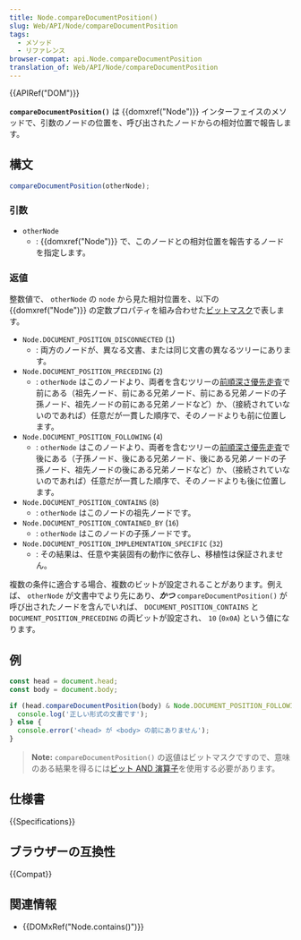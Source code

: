 ```yaml
---
title: Node.compareDocumentPosition()
slug: Web/API/Node/compareDocumentPosition
tags:
  - メソッド
  - リファレンス
browser-compat: api.Node.compareDocumentPosition
translation_of: Web/API/Node/compareDocumentPosition
---
```

{{APIRef("DOM")}}

**`compareDocumentPosition()`** は {{domxref("Node")}} インターフェイスのメソッドで、引数のノードの位置を、呼び出されたノードからの相対位置で報告します。

## 構文

```js
compareDocumentPosition(otherNode);
```

### 引数

- `otherNode`
  - : {{domxref("Node")}} で、このノードとの相対位置を報告するノードを指定します。

### 返値

整数値で、 `otherNode` の `node` から見た相対位置を、以下の {{domxref("Node")}} の定数プロパティを組み合わせた[ビットマスク](<https://ja.wikipedia.org/wiki/マスク_(情報工学)>)で表します。

- `Node.DOCUMENT_POSITION_DISCONNECTED` (`1`)
  - : 両方のノードが、異なる文書、または同じ文書の異なるツリーにあります。
- `Node.DOCUMENT_POSITION_PRECEDING` (`2`)
  - : `otherNode` はこのノードより、両者を含むツリーの[前順深さ優先走査](https://ja.wikipedia.org/wiki/木構造_(データ構造)#深さ優先探索)で前にある（祖先ノード、前にある兄弟ノード、前にある兄弟ノードの子孫ノード、祖先ノードの前にある兄弟ノードなど）か、（接続されていないのであれば）任意だが一貫した順序で、そのノードよりも前に位置します。
- `Node.DOCUMENT_POSITION_FOLLOWING` (`4`)
  - : `otherNode` はこのノードより、両者を含むツリーの[前順深さ優先走査](https://ja.wikipedia.org/wiki/木構造_(データ構造)#深さ優先探索)で後にある（子孫ノード、後にある兄弟ノード、後にある兄弟ノードの子孫ノード、祖先ノードの後にある兄弟ノードなど）か、（接続されていないのであれば）任意だが一貫した順序で、そのノードよりも後に位置します。
- `Node.DOCUMENT_POSITION_CONTAINS` (`8`)
  - : `otherNode` はこのノードの祖先ノードです。
- `Node.DOCUMENT_POSITION_CONTAINED_BY` (`16`)
  - : `otherNode` はこのノードの子孫ノードです。
- `Node.DOCUMENT_POSITION_IMPLEMENTATION_SPECIFIC` (`32`)
  - : その結果は、任意や実装固有の動作に依存し、移植性は保証されません。

複数の条件に適合する場合、複数のビットが設定されることがあります。例えば、 `otherNode` が文書中でより先にあり、**_かつ_** `compareDocumentPosition()` が呼び出されたノードを含んでいれば、 `DOCUMENT_POSITION_CONTAINS` と `DOCUMENT_POSITION_PRECEDING` の両ビットが設定され、 `10` (`0x0A`) という値になります。

## 例

```js
const head = document.head;
const body = document.body;

if (head.compareDocumentPosition(body) & Node.DOCUMENT_POSITION_FOLLOWING) {
  console.log('正しい形式の文書です');
} else {
  console.error('<head> が <body> の前にありません');
}
```

> **Note:** `compareDocumentPosition()` の返値はビットマスクですので、意味のある結果を得るには[ビット AND 演算子](/ja/docs/Web/JavaScript/Reference/Operators/Bitwise_AND)を使用する必要があります。

## 仕様書

{{Specifications}}

## ブラウザーの互換性

{{Compat}}

## 関連情報

- {{DOMxRef("Node.contains()")}}
